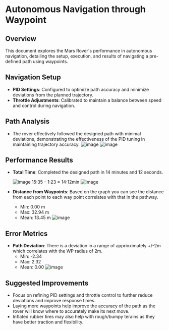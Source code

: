 # Autonomous Navigation through Waypoint

## Overview
This document explores the Mars Rover's performance in autonomous navigation, detailing the setup, execution, and results of navigating a pre-defined path using waypoints.

## Navigation Setup
- **PID Settings**: Configured to optimize path accuracy and minimize deviations from the planned trajectory.
- **Throttle Adjustments**: Calibrated to maintain a balance between speed and control during navigation.

## Path Analysis
- The rover effectively followed the designed path with minimal deviations, demonstrating the effectiveness of the PID tuning in maintaining trajectory accuracy.
![image](https://github.com/ObinnaNdbs/Mars-Rover/assets/159606096/5d0fdaa9-aa14-4da3-877a-256ffa17fc46)
![image](https://github.com/ObinnaNdbs/Mars-Rover/assets/159606096/08fe60df-cfaf-47de-92dd-5b3bbc97f153)

## Performance Results
- **Total Time**: Completed the designed path in 14 minutes and 12 seconds.
  
  ![image](https://github.com/ObinnaNdbs/Mars-Rover/assets/159606096/7ac3234b-8c94-41fc-8dff-3c8ef57b4fba)
  15:35 – 1:23 = 14:12min
  ![image](https://github.com/ObinnaNdbs/Mars-Rover/assets/159606096/c32bdd8f-03d0-4089-bcb0-bc45d94a636c)

 - **Distance from Waypoints**: Based on the graph you can see the distance from each point to each way point correlates with that in the pathway.
    - Min: 0.00 m
    - Max: 32.94 m
    - Mean: 13.45 m
  ![image](https://github.com/ObinnaNdbs/Mars-Rover/assets/159606096/bf9ef120-da37-4935-848e-84133e5ee028)

## Error Metrics
- **Path Deviation**: There is a deviation in a range of apprioximately +/-2m which correlates with the WP radius of 2m.
    - Min: -2.34
    - Max: 2.32
    - Mean: 0.00
  ![image](https://github.com/ObinnaNdbs/Mars-Rover/assets/159606096/5e2cf7d2-6331-4eb5-9528-d5395ce8ee88)


## Suggested Improvements
- Focus on refining PID settings and throttle control to further reduce deviations and improve response times.
- Laying more waypoints help improve the accuracy of the path as the rover will know where to accurately make its next move.
- Inflated rubber tires may also help with rough/bumpy terains as they have better traction and flexibility.
